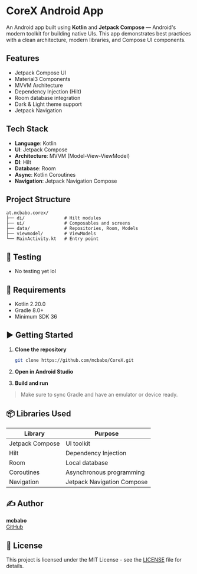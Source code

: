 # CoreX Android App

An Android app built using **Kotlin** and **Jetpack Compose** — Android's modern toolkit for
building native UIs. This app demonstrates best practices with a clean architecture, modern
libraries, and Compose UI components.

## Features

- Jetpack Compose UI
- Material3 Components
- MVVM Architecture
- Dependency Injection (Hilt)
- Room database integration
- Dark & Light theme support
- Jetpack Navigation

## Tech Stack

- **Language**: Kotlin
- **UI**: Jetpack Compose
- **Architecture**: MVVM (Model-View-ViewModel)
- **DI**: Hilt
- **Database**: Room
- **Async**: Kotlin Coroutines
- **Navigation**: Jetpack Navigation Compose

## Project Structure

```
at.mcbabo.corex/
├── di/               # Hilt modules
├── ui/               # Composables and screens
├── data/             # Repositories, Room, Models
├── viewmodel/        # ViewModels
└── MainActivity.kt   # Entry point
```

## 🧪 Testing

- No testing yet lol

## 🧰 Requirements

- Kotlin 2.20.0
- Gradle 8.0+
- Minimum SDK 36

## ▶️ Getting Started

1. **Clone the repository**
    ```bash
    git clone https://github.com/mcbabo/CoreX.git
    ```

2. **Open in Android Studio**

3. **Build and run**

> Make sure to sync Gradle and have an emulator or device ready.

## 📦 Libraries Used

| Library         | Purpose                    |
|-----------------|----------------------------|
| Jetpack Compose | UI toolkit                 |
| Hilt            | Dependency Injection       |
| Room            | Local database             |
| Coroutines      | Asynchronous programming   |
| Navigation      | Jetpack Navigation Compose |

## ✍️ Author

**mcbabo**  
[GitHub](https://github.com/mcbabo)

## 📄 License

This project is licensed under the MIT License - see the [LICENSE](LICENSE) file for details.
